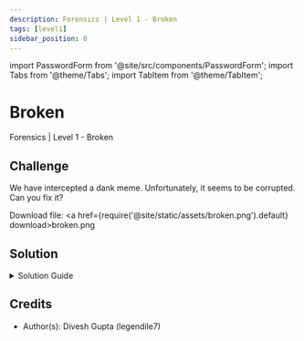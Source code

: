 ```yaml
---
description: Forensics | Level 1 - Broken
tags: [level1]
sidebar_position: 0
---
```


import PasswordForm from '@site/src/components/PasswordForm';
import Tabs from '@theme/Tabs';
import TabItem from '@theme/TabItem';

# Broken
Forensics | Level 1 - Broken
## Challenge
We have intercepted a dank meme. Unfortunately, it seems to be corrupted. Can you fix it?

Download file: <a href={require('@site/static/assets/broken.png').default} download>broken.png</a>

<PasswordForm hash="b1df31cc3e723b6f6fe2b030fe6642534b1540fc2baff262cf4d1c30812f89ce2d5e5fc5ad2150a3aaa4e3bb901d11a6fdd7c43bedce5354be55748f951ff960" algorithm="sha512" />

## Solution
<details>
  <summary>Solution Guide</summary>
  
  You might have noticed that the image does not open. Let's open the image in a hex editor to see what's going on. A good online hex editor is https://hexed.it/. Upon opening the image, we can see the hexadecimal values as well as utf-8 (plaintext). The best way to see what's wrong with a corrupted file is by comparing it with another similar file. Let's open any non-corrupted PNG image in Hexedit (<a href={require('@site/static/assets/sample.png').default} download>**here**</a>'s an image you can use).

  Upon comparing the two files, you should immediately see a difference at the very beginning of the file. Here's what it looks like for each image:
  <Tabs>
  <TabItem value="corrupted" label="Corrupted Image" default>
    ![Corrupted Image](./assets/corrupted-hex.png)
  </TabItem>
  <TabItem value="sample" label="Sample Image">
    ![Corrupted Image](./assets/sample-hex.png)
  </TabItem>
  </Tabs>
  

  The sample image beings with `89 50 4E 47` (utf-8: `ëPNG`) whereas the corrupted image is missing it! This is the PNG file header. It is essential for an image rendering software to identify the image type and render it. Our corrupted image is missing this header, so let's add it. We can do this in Hexedit by **Right Clicking the first hex byte > Insert Bytes Here > 4 Bytes**. Then, we manually type the header stated above. We should be able to **Save as** to a new image and it should now open, giving you the flag!
</details>

## Credits
- Author(s): Divesh Gupta (legendile7)